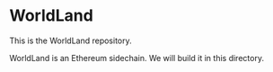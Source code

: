 # WorldLand
 This is the WorldLand repository. 

WorldLand is an Ethereum sidechain. 
We will build it in this directory. 